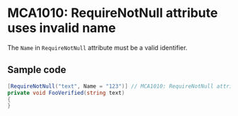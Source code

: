 # MCA1010: RequireNotNull attribute uses invalid name

The `Name` in `RequireNotNull` attribute must be a valid identifier.

## Sample code

```cs
[RequireNotNull("text", Name = "123")] // MCA1010: RequireNotNull attribute uses invalid name.
private void FooVerified(string text)
{
}
```
